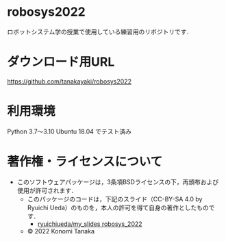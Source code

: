 # robosys2022
ロボットシステム学の授業で使用している練習用のリポジトリです.

# ダウンロード用URL
https://github.com/tanakayaki/robosys2022

# 利用環境
Python 3.7～3.10
   Ubuntu 18.04	でテスト済み

# 著作権・ライセンスについて
* このソフトウェアパッケージは，3条項BSDライセンスの下，再頒布および使用が許可されます．
  * このパッケージのコードは，下記のスライド（CC-BY-SA 4.0 by Ryuichi Ueda）のものを，本人の許可を得て自身の著作としたものです．
      * [ryuichiueda/my_slides robosys_2022](https://github.com/ryuichiueda/my_slides/tree/master/robosys_2022)
  * © 2022 Konomi Tanaka 
